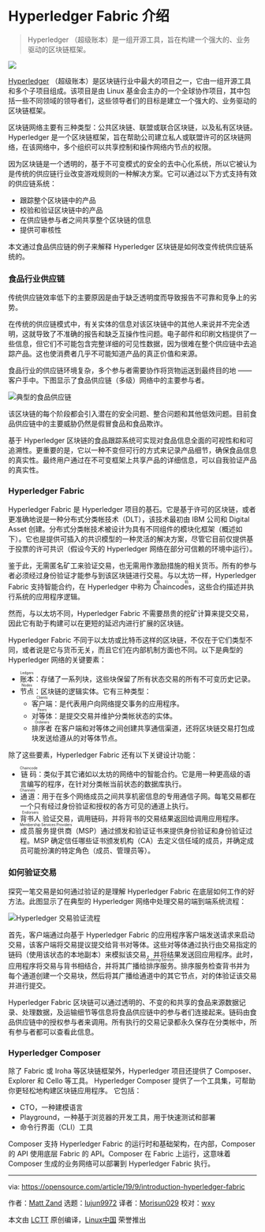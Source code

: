 [#]: collector: (lujun9972)
[#]: translator: (Morisun029)
[#]: reviewer: (wxy)
[#]: publisher: (wxy)
[#]: url: (https://linux.cn/article-11328-1.html)
[#]: subject: (An introduction to Hyperledger Fabric)
[#]: via: (https://opensource.com/article/19/9/introduction-hyperledger-fabric)
[#]: author: (Matt Zand https://opensource.com/users/mattzandhttps://opensource.com/users/ron-mcfarlandhttps://opensource.com/users/wonderchook)

Hyperledger Fabric 介绍
======

> Hyperledger （超级账本）是一组开源工具，旨在构建一个强大的、业务驱动的区块链框架。

![](https://img.linux.net.cn/data/attachment/album/201909/11/105935hm606vso3fclzso6.jpg)

[Hyperledger][2] （超级账本）是区块链行业中最大的项目之一，它由一组开源工具和多个子项目组成。该项目是由 Linux 基金会主办的一个全球协作项目，其中包括一些不同领域的领导者们，这些领导者们的目标是建立一个强大的、业务驱动的区块链框架。

区块链网络主要有三种类型：公共区块链、联盟或联合区块链，以及私有区块链。Hyperledger 是一个区块链框架，旨在帮助公司建立私人或联盟许可的区块链网络，在该网络中，多个组织可以共享控制和操作网络内节点的权限。

因为区块链是一个透明的，基于不可变模式的安全的去中心化系统，所以它被认为是传统的供应链行业改变游戏规则的一种解决方案。它可以通过以下方式支持有效的供应链系统：

* 跟踪整个区块链中的产品
* 校验和验证区块链中的产品
* 在供应链参与者之间共享整个区块链的信息
* 提供可审核性

本文通过食品供应链的例子来解释 Hyperledger 区块链是如何改变传统供应链系统的。

### 食品行业供应链

传统供应链效率低下的主要原因是由于缺乏透明度而导致报告不可靠和竞争上的劣势。

在传统的供应链模式中，有关实体的信息对该区块链中的其他人来说并不完全透明，这就导致了不准确的报告和缺乏互操作性问题。电子邮件和印刷文档提供了一些信息，但它们不可能包含完整详细的可见性数据，因为很难在整个供应链中去追踪产品。这也使消费者几乎不可能知道产品的真正价值和来源。

食品行业的供应链环境复杂，多个参与者需要协作将货物运送到最终目的地 —— 客户手中。下图显示了食品供应链（多级）网络中的主要参与者。

![典型的食品供应链][3]

该区块链的每个阶段都会引入潜在的安全问题、整合问题和其他低效问题。目前食品供应链中的主要威胁仍然是假冒食品和食品欺诈。

基于 Hyperledger 区块链的食品跟踪系统可实现对食品信息全面的可视性和和可追溯性。更重要的是，它以一种不变但可行的方式来记录产品细节，确保食品信息的真实性。最终用户通过在不可变框架上共享产品的详细信息，可以自我验证产品的真实性。

### Hyperledger Fabric

Hyperledger Fabric 是 Hyperledger 项目的基石。它是基于许可的区块链，或者更准确地说是一种分布式分类帐技术（DLT），该技术最初由 IBM 公司和 Digital Asset 创建。分布式分类帐技术被设计为具有不同组件的模块化框架（概述如下）。它也是提供可插入的共识模型的一种灵活的解决方案，尽管它目前仅提供基于投票的许可共识（假设今天的 Hyperledger 网络在部分可信赖的环境中运行）。

鉴于此，无需匿名矿工来验证交易，也无需用作激励措施的相关货币。所有的参与者必须经过身份验证才能参与到该区块链进行交易。与以太坊一样，Hyperledger Fabric 支持智能合约，在 Hyperledger 中称为 <ruby>Chaincodes<rt>链码</rt></ruby>，这些合约描述并执行系统的应用程序逻辑。

然而，与以太坊不同，Hyperledger Fabric 不需要昂贵的挖矿计算来提交交易，因此它有助于构建可以在更短的延迟内进行扩展的区块链。

Hyperledger Fabric 不同于以太坊或比特币这样的区块链，不仅在于它们类型不同，或者说是它与货币无关，而且它们在内部机制方面也不同。以下是典型的 Hyperledger 网络的关键要素：

* <ruby>账本<rt>Ledgers</rt></ruby>：存储了一系列块，这些块保留了所有状态交易的所有不可变历史记录。
* <ruby>节点<rt>Nodes</rt></ruby>：区块链的逻辑实体。它有三种类型：
    * <ruby>客户端<rt>Clients</rt></ruby>：是代表用户向网络提交事务的应用程序。 
    * <ruby>对等体<rt>Peers</rt></ruby>：是提交交易并维护分类帐状态的实体。
    * <ruby>排序者<rt>Orderers</rt></ruby> 在客户端和对等体之间创建共享通信渠道，还将区块链交易打包成块发送给遵从的对等体节点。

除了这些要素，Hyperledger Fabric 还有以下关键设计功能：

* <ruby>链码<rt>Chaincode</rt></ruby>：类似于其它诸如以太坊的网络中的智能合约。它是用一种更高级的语言编写的程序，在针对分类帐当前状态的数据库执行。
* <ruby>通道<rt>Channels</rt></ruby>：用于在多个网络成员之间共享机密信息的专用通信子网。每笔交易都在一个只有经过身份验证和授权的各方可见的通道上执行。
* <ruby>背书人<rt>Endorsers</rt></ruby> 验证交易，调用链码，并将背书的交易结果返回给调用应用程序。
* <ruby>成员服务提供商<rt>Membership Services Providers</rt></ruby>（MSP）通过颁发和验证证书来提供身份验证和身份验证过程。MSP 确定信任哪些证书颁发机构（CA）去定义信任域的成员，并确定成员可能扮演的特定角色（成员、管理员等）。

### 如何验证交易

探究一笔交易是如何通过验证的是理解 Hyperledger Fabric 在底层如何工作的好方法。此图显示了在典型的 Hyperledger 网络中处理交易的端到端系统流程：

![Hyperledger 交易验证流程][4]

首先，客户端通过向基于 Hyperledger Fabric 的应用程序客户端发送请求来启动交易，该客户端将交易提议提交给背书对等体。这些对等体通过执行由交易指定的链码（使用该状态的本地副本）来模拟该交易，并将结果发送回应用程序。此时，应用程序将交易与背书相结合，并将其广播给<ruby>排序服务<rt>Ordering Service</rt></ruby>。排序服务检查背书并为每个通道创建一个交易块，然后将其广播给通道中的其它节点，对的体验证该交易并进行提交。

Hyperledger Fabric 区块链可以通过透明的、不变的和共享的食品来源数据记录、处理数据，及运输细节等信息将食品供应链中的参与者们连接起来。链码由食品供应链中的授权参与者来调用。所有执行的交易记录都永久保存在分类帐中，所有参与者都可以查看此信息。

### Hyperledger Composer

除了 Fabric 或 Iroha 等区块链框架外，Hyperledger 项目还提供了 Composer、Explorer 和 Cello 等工具。 Hyperledger Composer 提供了一个工具集，可帮助你更轻松地构建区块链应用程序。 它包括：

* CTO，一种建模语言
* Playground，一种基于浏览器的开发工具，用于快速测试和部署
* 命令行界面（CLI）工具

Composer 支持 Hyperledger Fabric 的运行时和基础架构，在内部，Composer 的 API 使用底层 Fabric 的 API。Composer 在 Fabric 上运行，这意味着 Composer 生成的业务网络可以部署到 Hyperledger Fabric 执行。

--------------------------------------------------------------------------------

via: https://opensource.com/article/19/9/introduction-hyperledger-fabric

作者：[Matt Zand][a]
选题：[lujun9972][b]
译者：[Morisun029](https://github.com/Morisun029)
校对：[wxy](https://github.com/wxy)

本文由 [LCTT](https://github.com/LCTT/TranslateProject) 原创编译，[Linux中国](https://linux.cn/) 荣誉推出

[a]: https://opensource.com/users/mattzandhttps://opensource.com/users/ron-mcfarlandhttps://opensource.com/users/wonderchook
[b]: https://github.com/lujun9972
[1]: https://opensource.com/sites/default/files/styles/image-full-size/public/lead-images/chain.png?itok=sgAjswFf (Chain image)
[2]: https://www.hyperledger.org/
[3]: https://opensource.com/sites/default/files/uploads/foodindustrysupplychain.png (Typical food supply chain)
[4]: https://opensource.com/sites/default/files/uploads/hyperledger-fabric-transaction-flow.png (Hyperledger transaction validation flow)
[5]: https://coding-bootcamps.com/ultimate-guide-for-building-a-blockchain-supply-chain-using-hyperledger-fabric-and-composer.html
